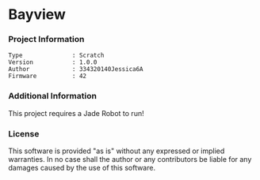 Bayview
================



### Project Information
```
Type              : Scratch
Version           : 1.0.0
Author            : 334320140Jessica6A
Firmware          : 42
```

### Additional Information
This project requires a Jade Robot to run!

### License
This software is provided "as is" without any expressed or implied warranties.  In no case shall the author or any contributors be liable for any damages caused by the use of this software.

